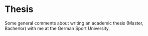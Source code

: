 # Thesis
Some general comments about writing an academic thesis (Master, Bacherlor) with me at the German Sport University.
